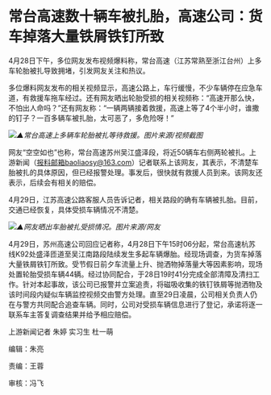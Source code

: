# 常台高速数十辆车被扎胎，高速公司：货车掉落大量铁屑铁钉所致

4月28日下午，多位网友发布视频爆料称，常台高速（江苏常熟至浙江台州）上多车轮胎被扎导致拥堵，引发网友关注和热议。

多位爆料网友发布的相关视频显示，高速公路上，车行缓慢，不少车辆停在应急车道，有救援车拖车经过。还有网友晒出轮胎受损的相关视频称：“高速开那么快，不怕出人命吗？”还有网友称：“一辆两辆接着救援，高速上等了4个半小时，谁撒的钉子？一百多辆车被扎胎，太可恶了，多危险呀！”

![](https://inews.gtimg.com/om_bt/OlAUfAC7qg5GcCCbMjiZ7Sp-ikW7tO54xWYotWADcPbP4AA/1000)_▲常台高速上多辆车轮胎被扎等待救援。图片来源/视频截图_

网友“空空如也”也称，常台高速苏州吴江盛泽段，将近50辆车右侧两轮被扎。上游新闻（报料邮箱baoliaosy@163.com）记者联系上该网友，其表示，不清楚车胎被扎的具体原因，但已经报警处理。事发后，很快就有救援人员到来。该网友还表示，后续会有相关的赔偿。

4月29日，江苏高速公路客服人员告诉记者，相关路段的确有车辆被扎胎。目前，交通已经恢复，具体受损车辆情况不清楚。

![](https://inews.gtimg.com/om_bt/O0CoKvSv1906Z8rBU2DU88PcdqfFWYRK1noytMs9H3aAsAA/1000)_▲网友晒出车胎被扎受损情况。图片来源/网友_

4月29日，苏州高速公司回应记者称，4月28日下午15时06分起，常台高速杭苏线K92处盛泽匝道至吴江南路段陆续发生多起车辆爆胎。经现场调查，为货车掉落大量铁屑铁钉所致。受节假日前夕车流量上升、抛洒物掉落量大等因素影响，现场处置轮胎受损车辆44辆。经过协同配合，于28日19时41分完成全部清障及清扫工作。针对本起事故，该公司已报警并立案追责，将磁吸收集的铁钉铁屑等抛洒物及该时间段内疑似车辆监控视频交由警方处理。直至29日凌晨，公司相关负责人仍在与警方共同配合追查车辆。同时，公司对受损车辆信息进行了登记，承诺将逐一联系车主答复调查结果并给予相应赔偿。

上游新闻记者 朱婷 实习生 杜一萌

编辑：朱亮

责编：王蓉

审核：冯飞

